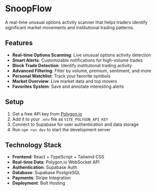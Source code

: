 # SnoopFlow

A real-time unusual options activity scanner that helps traders identify significant market movements and institutional trading patterns.

## Features

- **Real-time Options Scanning**: Live unusual options activity detection
- **Smart Alerts**: Customizable notifications for high-volume trades
- **Block Trade Detection**: Identify institutional trading activity
- **Advanced Filtering**: Filter by volume, premium, sentiment, and more
- **Personal Watchlist**: Track your favorite symbols
- **Market Overview**: Live market data and top movers
- **Favorites System**: Save and annotate interesting alerts

## Setup

1. Get a free API key from [Polygon.io](https://polygon.io/pricing)
2. Add it to your `.env` file as `VITE_POLYGON_API_KEY`
3. Connect to Supabase for user authentication and data storage
4. Run `npm run dev` to start the development server

## Technology Stack

- **Frontend**: React + TypeScript + Tailwind CSS
- **Real-time Data**: Polygon.io WebSocket API
- **Authentication**: Supabase Auth
- **Database**: Supabase PostgreSQL
- **Payments**: Stripe Integration
- **Deployment**: Bolt Hosting
